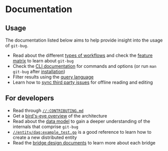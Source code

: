 # Documentation

## Usage

The documentation listed below aims to help provide insight into the usage of
`git-bug`.

- Read about the different [types of workflows](./usage/workflows.md) and check
  the [feature matrix](./feature-matrix.md) to learn about `git-bug`
- Check the [CLI documentation](./md/git-bug.md) for commands and options (or
  run `man git-bug` after [installation](../INSTALLATION.md))
- Filter results using the [query language](./usage/query-language.md)
- Learn how to [sync third party issues](./usage/third-party.md) for offline
  reading and editing

## For developers

- Read through [`//:CONTRIBUTING.md`][contrib]
- Get a [bird's-eye overview](./design/architecture.md) of the architecture
- Read about the [data model](./design/data-model.md) to gain a deeper
  understanding of the internals that comprise `git-bug`
- [`//entity/dag:example_test.go`](../entity/dag/example_test.go) is a good
  reference to learn how to create a new distributed entity
- Read the [bridge design documents](./design/bridges) to learn more about each
  bridge

[contrib]: ../CONTRIBUTING.md
